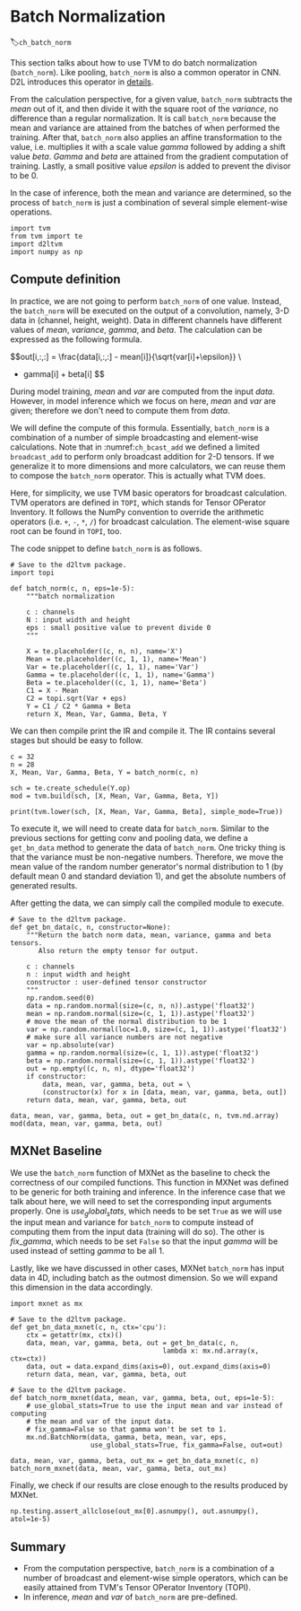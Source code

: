 # Batch Normalization
:label:`ch_batch_norm`

This section talks about how to use TVM to do batch normalization (`batch_norm`). Like pooling, `batch_norm` is also a common operator in CNN. D2L introduces this operator in [details](https://d2l.ai/chapter_convolutional-modern/batch-norm.html). 

From the calculation perspective, for a given value, `batch_norm` subtracts the $mean$ out of it, and then divide it with the square root of the $variance$, no difference than a regular normalization. It is call `batch_norm` because the mean and variance are attained from the batches of when performed the training. After that, `batch_norm` also applies an affine transformation to the value, i.e. multiplies it with a scale value $gamma$ followed by adding a shift value $beta$. $Gamma$ and $beta$ are attained from the gradient computation of training. Lastly, a small positive value $epsilon$ is added to prevent the divisor to be 0.

In the case of inference, both the mean and variance are determined, so the process of `batch_norm` is just a combination of several simple element-wise operations.

```{.python .input  n=1}
import tvm
from tvm import te
import d2ltvm
import numpy as np
```

## Compute definition

In practice, we are not going to perform `batch_norm` of one value. Instead, the `batch_norm` will be executed on the output of a convolution, namely, 3-D data in (channel, height, weight). Data in different channels have different values of $mean$, $variance$, $gamma$, and $beta$. The calculation can be expressed as the following formula.

$$out[i,:,:] = \frac{data[i,:,:] - mean[i]}{\sqrt{var[i]+\epsilon}} \
* gamma[i] + beta[i] $$

During model training, $mean$ and $var$ are computed from the input $data$. However, in model inference which we focus on here, $mean$ and $var$ are given; therefore we don't need to compute them from $data$.

We will define the compute of this formula. Essentially, `batch_norm` is a combination of a number of simple broadcasting and element-wise calculations. 
Note that in :numref:`ch_bcast_add` we defined a limited `broadcast_add` to perform only broadcast addition for 2-D tensors. If we generalize it to more dimensions and more calculators, we can reuse them to compose the `batch_norm` operator. This is actually what TVM does.

Here, for simplicity, we use TVM basic operators for broadcast calculation. TVM operators are defined in `TOPI`, which stands for Tensor OPerator Inventory. It follows the NumPy convention to override the arithmetic operators (i.e. `+`, `-`, `*`, `/`) for broadcast calculation. The element-wise square root can be found in `TOPI`, too.

The code snippet to define `batch_norm` is as follows.

```{.python .input  n=2}
# Save to the d2ltvm package.
import topi

def batch_norm(c, n, eps=1e-5):
    """batch normalization
    
    c : channels
    N : input width and height
    eps : small positive value to prevent divide 0
    """
        
    X = te.placeholder((c, n, n), name='X')
    Mean = te.placeholder((c, 1, 1), name='Mean')
    Var = te.placeholder((c, 1, 1), name='Var')
    Gamma = te.placeholder((c, 1, 1), name='Gamma')
    Beta = te.placeholder((c, 1, 1), name='Beta')
    C1 = X - Mean
    C2 = topi.sqrt(Var + eps)
    Y = C1 / C2 * Gamma + Beta
    return X, Mean, Var, Gamma, Beta, Y
```

We can then compile print the IR and compile it. The IR contains several stages but should be easy to follow.

```{.python .input}
c = 32
n = 28
X, Mean, Var, Gamma, Beta, Y = batch_norm(c, n)

sch = te.create_schedule(Y.op)
mod = tvm.build(sch, [X, Mean, Var, Gamma, Beta, Y])

print(tvm.lower(sch, [X, Mean, Var, Gamma, Beta], simple_mode=True))
```

To execute it, we will need to create data for `batch_norm`. Similar to the previous sections for getting conv and pooling data, we define a `get_bn_data` method to generate the data of `batch_norm`. One tricky thing is that the variance must be non-negative numbers. Therefore, we move the mean value of the random number generator's normal distribution to 1 (by default mean 0 and standard deviation 1), and get the absolute numbers of generated results.

After getting the data, we can simply call the compiled module to execute.

```{.python .input  n=3}
# Save to the d2ltvm package.
def get_bn_data(c, n, constructor=None):
    """Return the batch norm data, mean, variance, gamma and beta tensors.
       Also return the empty tensor for output.

    c : channels
    n : input width and height
    constructor : user-defined tensor constructor
    """
    np.random.seed(0)
    data = np.random.normal(size=(c, n, n)).astype('float32')
    mean = np.random.normal(size=(c, 1, 1)).astype('float32')
    # move the mean of the normal distribution to be 1
    var = np.random.normal(loc=1.0, size=(c, 1, 1)).astype('float32')
    # make sure all variance numbers are not negative
    var = np.absolute(var)
    gamma = np.random.normal(size=(c, 1, 1)).astype('float32')
    beta = np.random.normal(size=(c, 1, 1)).astype('float32')
    out = np.empty((c, n, n), dtype='float32')
    if constructor:
        data, mean, var, gamma, beta, out = \
        (constructor(x) for x in [data, mean, var, gamma, beta, out])
    return data, mean, var, gamma, beta, out

data, mean, var, gamma, beta, out = get_bn_data(c, n, tvm.nd.array)
mod(data, mean, var, gamma, beta, out)
```

## MXNet Baseline

We use the `batch_norm` function of MXNet as the baseline to check the correctness of our compiled functions. 
This function in MXNet was defined to be generic for both training and inference. In the inference case that we talk about here, we will need to set the corresponding input arguments properly. 
One is $use_global_stats$, which needs to be set `True` as we will use the input mean and variance for `batch_norm` to compute instead of computing them from the input data (training will do so). 
The other is $fix\_gamma$, which needs to be set `False` so that the input $gamma$ will be used instead of setting $gamma$ to be all 1.

Lastly, like we have discussed in other cases, MXNet `batch_norm` has input data in 4D, including batch as the outmost dimension. So we will expand this dimension in the data accordingly.

```{.python .input  n=7}
import mxnet as mx

# Save to the d2ltvm package.
def get_bn_data_mxnet(c, n, ctx='cpu'):
    ctx = getattr(mx, ctx)()
    data, mean, var, gamma, beta, out = get_bn_data(c, n,
                                      lambda x: mx.nd.array(x, ctx=ctx))
    data, out = data.expand_dims(axis=0), out.expand_dims(axis=0)
    return data, mean, var, gamma, beta, out

# Save to the d2ltvm package.
def batch_norm_mxnet(data, mean, var, gamma, beta, out, eps=1e-5):
    # use_global_stats=True to use the input mean and var instead of computing
    # the mean and var of the input data.
    # fix_gamma=False so that gamma won't be set to 1.
    mx.nd.BatchNorm(data, gamma, beta, mean, var, eps, 
                    use_global_stats=True, fix_gamma=False, out=out)

data, mean, var, gamma, beta, out_mx = get_bn_data_mxnet(c, n)
batch_norm_mxnet(data, mean, var, gamma, beta, out_mx)
```

Finally, we check if our results are close enough to the results produced by MXNet.

```{.python .input  n=9}
np.testing.assert_allclose(out_mx[0].asnumpy(), out.asnumpy(), atol=1e-5)
```

## Summary

- From the computation perspective, `batch_norm` is a combination of a number of broadcast and element-wise simple operators, which can be easily attained from TVM's Tensor OPerator Inventory (TOPI).
- In inference, $mean$ and $var$ of `batch_norm` are pre-defined.
